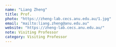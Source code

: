 ```yaml
---
name: "Liang Zheng"
title: Prof.
photo: "https://zheng-lab.cecs.anu.edu.au/1.jpg"
email: "mailto:liang.zheng@anu.edu.au"
website: "https://zheng-lab.cecs.anu.edu.au/"
note: Visiting Professor
category: Visiting Professor
---
```

